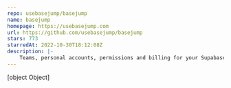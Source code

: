 ```yaml
---
repo: usebasejump/basejump
name: basejump
homepage: https://usebasejump.com
url: https://github.com/usebasejump/basejump
stars: 773
starredAt: 2022-10-30T18:12:08Z
description: |-
    Teams, personal accounts, permissions and billing for your Supabase app
---
```


[object Object]
